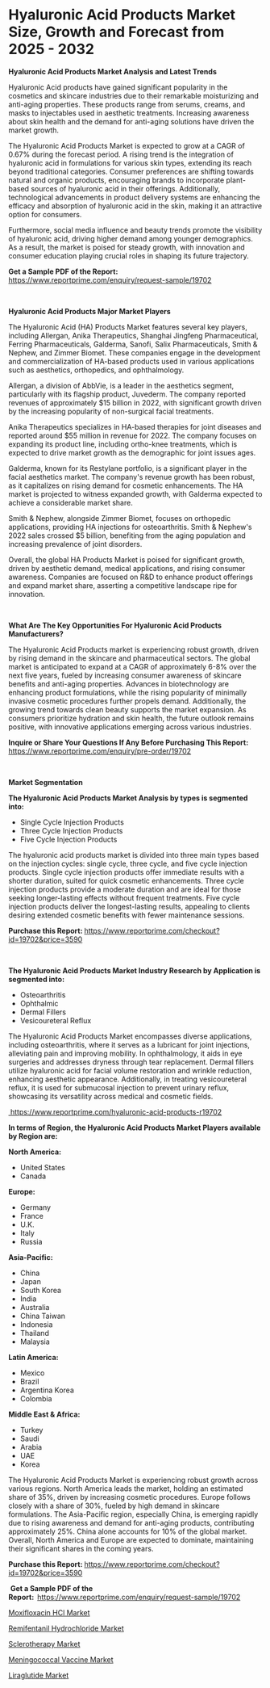 <p><h1>Hyaluronic Acid Products Market Size, Growth and Forecast from 2025 - 2032</h1></p><p><strong>Hyaluronic Acid Products Market Analysis and Latest Trends</strong></p>
<p><p>Hyaluronic Acid products have gained significant popularity in the cosmetics and skincare industries due to their remarkable moisturizing and anti-aging properties. These products range from serums, creams, and masks to injectables used in aesthetic treatments. Increasing awareness about skin health and the demand for anti-aging solutions have driven the market growth.</p><p>The Hyaluronic Acid Products Market is expected to grow at a CAGR of 0.67% during the forecast period. A rising trend is the integration of hyaluronic acid in formulations for various skin types, extending its reach beyond traditional categories. Consumer preferences are shifting towards natural and organic products, encouraging brands to incorporate plant-based sources of hyaluronic acid in their offerings. Additionally, technological advancements in product delivery systems are enhancing the efficacy and absorption of hyaluronic acid in the skin, making it an attractive option for consumers.</p><p>Furthermore, social media influence and beauty trends promote the visibility of hyaluronic acid, driving higher demand among younger demographics. As a result, the market is poised for steady growth, with innovation and consumer education playing crucial roles in shaping its future trajectory.</p></p>
<p><strong>Get a Sample PDF of the Report:&nbsp;</strong> <a href="https://www.reportprime.com/enquiry/request-sample/19702?utm_campaign=1169&utm_medium=2&utm_source=Github&utm_content=ia&utm_term=20032025&utm_id=hyaluronic-acid-products">https://www.reportprime.com/enquiry/request-sample/19702</a></p>
<p>&nbsp;</p>
<p><strong>Hyaluronic Acid Products Major Market Players</strong></p>
<p><p>The Hyaluronic Acid (HA) Products Market features several key players, including Allergan, Anika Therapeutics, Shanghai Jingfeng Pharmaceutical, Ferring Pharmaceuticals, Galderma, Sanofi, Salix Pharmaceuticals, Smith & Nephew, and Zimmer Biomet. These companies engage in the development and commercialization of HA-based products used in various applications such as aesthetics, orthopedics, and ophthalmology.</p><p>Allergan, a division of AbbVie, is a leader in the aesthetics segment, particularly with its flagship product, Juvederm. The company reported revenues of approximately $15 billion in 2022, with significant growth driven by the increasing popularity of non-surgical facial treatments.</p><p>Anika Therapeutics specializes in HA-based therapies for joint diseases and reported around $55 million in revenue for 2022. The company focuses on expanding its product line, including ortho-knee treatments, which is expected to drive market growth as the demographic for joint issues ages.</p><p>Galderma, known for its Restylane portfolio, is a significant player in the facial aesthetics market. The company's revenue growth has been robust, as it capitalizes on rising demand for cosmetic enhancements. The HA market is projected to witness expanded growth, with Galderma expected to achieve a considerable market share.</p><p>Smith & Nephew, alongside Zimmer Biomet, focuses on orthopedic applications, providing HA injections for osteoarthritis. Smith & Nephew's 2022 sales crossed $5 billion, benefiting from the aging population and increasing prevalence of joint disorders.</p><p>Overall, the global HA Products Market is poised for significant growth, driven by aesthetic demand, medical applications, and rising consumer awareness. Companies are focused on R&D to enhance product offerings and expand market share, asserting a competitive landscape ripe for innovation.</p></p>
<p>&nbsp;</p>
<p><strong>What Are The Key Opportunities For Hyaluronic Acid Products Manufacturers?</strong></p>
<p><p>The Hyaluronic Acid Products market is experiencing robust growth, driven by rising demand in the skincare and pharmaceutical sectors. The global market is anticipated to expand at a CAGR of approximately 6-8% over the next five years, fueled by increasing consumer awareness of skincare benefits and anti-aging properties. Advances in biotechnology are enhancing product formulations, while the rising popularity of minimally invasive cosmetic procedures further propels demand. Additionally, the growing trend towards clean beauty supports the market expansion. As consumers prioritize hydration and skin health, the future outlook remains positive, with innovative applications emerging across various industries.</p></p>
<p><strong>Inquire or Share Your Questions If Any Before Purchasing This Report:</strong> <a href="https://www.reportprime.com/enquiry/pre-order/19702?utm_campaign=1169&utm_medium=2&utm_source=Github&utm_content=ia&utm_term=20032025&utm_id=hyaluronic-acid-products">https://www.reportprime.com/enquiry/pre-order/19702</a></p>
<p>&nbsp;</p>
<p><strong>Market Segmentation</strong></p>
<p><strong>The Hyaluronic Acid Products Market Analysis by types is segmented into:</strong></p>
<p><ul><li>Single Cycle Injection Products</li><li>Three Cycle Injection Products</li><li>Five Cycle Injection Products</li></ul></p>
<p><p>The hyaluronic acid products market is divided into three main types based on the injection cycles: single cycle, three cycle, and five cycle injection products. Single cycle injection products offer immediate results with a shorter duration, suited for quick cosmetic enhancements. Three cycle injection products provide a moderate duration and are ideal for those seeking longer-lasting effects without frequent treatments. Five cycle injection products deliver the longest-lasting results, appealing to clients desiring extended cosmetic benefits with fewer maintenance sessions.</p></p>
<p><strong>Purchase this Report:&nbsp;</strong><a href="https://www.reportprime.com/checkout?id=19702&price=3590&utm_campaign=1169&utm_medium=2&utm_source=Github&utm_content=ia&utm_term=20032025&utm_id=hyaluronic-acid-products">https://www.reportprime.com/checkout?id=19702&price=3590</a></p>
<p>&nbsp;</p>
<p><strong>The Hyaluronic Acid Products Market Industry Research by Application is segmented into:</strong></p>
<p><ul><li>Osteoarthritis</li><li>Ophthalmic</li><li>Dermal Fillers</li><li>Vesicoureteral Reflux</li></ul></p>
<p><p>The Hyaluronic Acid Products Market encompasses diverse applications, including osteoarthritis, where it serves as a lubricant for joint injections, alleviating pain and improving mobility. In ophthalmology, it aids in eye surgeries and addresses dryness through tear replacement. Dermal fillers utilize hyaluronic acid for facial volume restoration and wrinkle reduction, enhancing aesthetic appearance. Additionally, in treating vesicoureteral reflux, it is used for submucosal injection to prevent urinary reflux, showcasing its versatility across medical and cosmetic fields.</p></p>
<p><a href="https://www.reportprime.com/hyaluronic-acid-products-r19702?utm_campaign=1169&utm_medium=2&utm_source=Github&utm_content=ia&utm_term=20032025&utm_id=hyaluronic-acid-products">&nbsp;https://www.reportprime.com/hyaluronic-acid-products-r19702</a></p>
<p><strong>In terms of Region, the Hyaluronic Acid Products Market Players available by Region are:</strong></p>
<p>
    <p> <strong> North America: </strong>
        <ul>
            <li>United States</li>
            <li>Canada</li>
        </ul>
        </p> 
    <p> <strong> Europe: </strong>
        <ul>
            <li>Germany</li>
            <li>France</li>
            <li>U.K.</li>
            <li>Italy</li>
            <li>Russia</li>
        </ul>
        </p> 
    <p> <strong> Asia-Pacific: </strong>
        <ul>
            <li>China</li>
            <li>Japan</li>
            <li>South Korea</li>
            <li>India</li>
            <li>Australia</li>
            <li>China Taiwan</li>
            <li>Indonesia</li>
            <li>Thailand</li>
            <li>Malaysia</li>
        </ul>
        </p> 
    <p> <strong> Latin America: </strong>
        <ul>
            <li>Mexico</li>
            <li>Brazil</li>
            <li>Argentina Korea</li>
            <li>Colombia</li>
        </ul>
        </p> 
    <p> <strong> Middle East & Africa: </strong>
        <ul>
            <li>Turkey</li>
            <li>Saudi</li>
            <li>Arabia</li>
            <li>UAE</li>
            <li>Korea</li>
        </ul>
    </p>
    </p>
<p><p>The Hyaluronic Acid Products Market is experiencing robust growth across various regions. North America leads the market, holding an estimated share of 35%, driven by increasing cosmetic procedures. Europe follows closely with a share of 30%, fueled by high demand in skincare formulations. The Asia-Pacific region, especially China, is emerging rapidly due to rising awareness and demand for anti-aging products, contributing approximately 25%. China alone accounts for 10% of the global market. Overall, North America and Europe are expected to dominate, maintaining their significant shares in the coming years.</p></p>
<p><strong>Purchase this Report: </strong><a href="https://www.reportprime.com/checkout?id=19702&price=3590&utm_campaign=1169&utm_medium=2&utm_source=Github&utm_content=ia&utm_term=20032025&utm_id=hyaluronic-acid-products">https://www.reportprime.com/checkout?id=19702&price=3590</a></p>
<p>&nbsp;<strong>Get a Sample PDF of the Report:&nbsp;&nbsp;</strong><a href="https://www.reportprime.com/enquiry/request-sample/19702?utm_campaign=1169&utm_medium=2&utm_source=Github&utm_content=ia&utm_term=20032025&utm_id=hyaluronic-acid-products">https://www.reportprime.com/enquiry/request-sample/19702</a></p>
<p><strong></strong></p>
<p><p><a href="https://github.com/bulkagumanvv/Market-Research-Report-List-1/blob/main/moxifloxacin-hcl-market.md?utm_campaign=1169&utm_medium=2&utm_source=Github&utm_content=ia&utm_term=20032025&utm_id=hyaluronic-acid-products">Moxifloxacin HCl Market</a></p><p><a href="https://github.com/geyangvayora/Market-Research-Report-List-1/blob/main/remifentanil-hydrochloride-market.md?utm_campaign=1169&utm_medium=2&utm_source=Github&utm_content=ia&utm_term=20032025&utm_id=hyaluronic-acid-products">Remifentanil Hydrochloride Market</a></p><p><a href="https://github.com/beroxiluwaya/Market-Research-Report-List-1/blob/main/sclerotherapy-market.md?utm_campaign=1169&utm_medium=2&utm_source=Github&utm_content=ia&utm_term=20032025&utm_id=hyaluronic-acid-products">Sclerotherapy Market</a></p><p><a href="https://github.com/shamyzinniwl/Market-Research-Report-List-1/blob/main/meningococcal-vaccine-market.md?utm_campaign=1169&utm_medium=2&utm_source=Github&utm_content=ia&utm_term=20032025&utm_id=hyaluronic-acid-products">Meningococcal Vaccine Market</a></p><p><a href="https://github.com/saklpelzami95/Market-Research-Report-List-1/blob/main/liraglutide-market.md?utm_campaign=1169&utm_medium=2&utm_source=Github&utm_content=ia&utm_term=20032025&utm_id=hyaluronic-acid-products">Liraglutide Market</a></p></p>